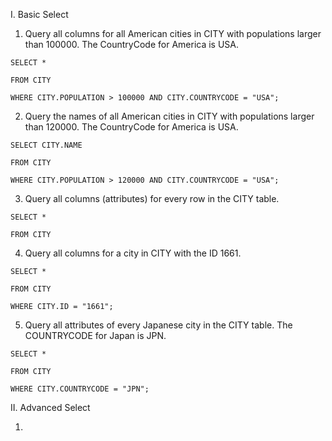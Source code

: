 I. Basic Select

1. Query all columns for all American cities in CITY with populations larger than 100000. The CountryCode for America is USA.

```
SELECT *

FROM CITY 

WHERE CITY.POPULATION > 100000 AND CITY.COUNTRYCODE = "USA";

```

2. Query the names of all American cities in CITY with populations larger than 120000. The CountryCode for America is USA.

```
SELECT CITY.NAME 

FROM CITY 

WHERE CITY.POPULATION > 120000 AND CITY.COUNTRYCODE = "USA";
```

3. Query all columns (attributes) for every row in the CITY table.

```
SELECT * 

FROM CITY
```
4. Query all columns for a city in CITY with the ID 1661.

```
SELECT * 

FROM CITY

WHERE CITY.ID = "1661";
```
5. Query all attributes of every Japanese city in the CITY table. The COUNTRYCODE for Japan is JPN.

```
SELECT * 

FROM CITY

WHERE CITY.COUNTRYCODE = "JPN";
```

II. Advanced Select

1. 
